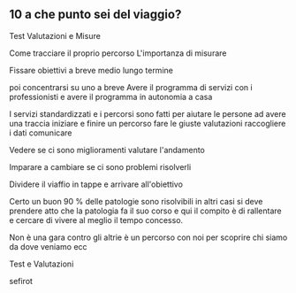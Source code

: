 ## 10 a che punto sei del viaggio? 

Test Valutazioni e Misure 

Come tracciare il proprio percorso 
L'importanza di misurare 

Fissare obiettivi a breve medio lungo termine

poi concentrarsi su uno a breve
Avere il programma di servizi con i professionisti
e avere il programma in autonomia a casa
 
I servizi standardizzati e i percorsi sono fatti per aiutare le persone ad avere una traccia iniziare e finire un percorso fare le giuste valutazioni raccogliere i dati comunicare 

Vedere se ci sono miglioramenti valutare l'andamento

Imparare a cambiare se ci sono problemi risolverli 

Dividere il viaffio in tappe  e arrivare all'obiettivo

Certo un buon 90 % delle patologie sono risolvibili
in altri casi si deve prendere atto che la patologia fa il suo corso e qui il compito è di rallentare e cercare di vivere al meglio il tempo concesso.

Non è una gara contro gli altrie è un percorso con noi per scoprire chi siamo da dove veniamo ecc

Test e Valutazioni



sefirot
<!--stackedit_data:
eyJoaXN0b3J5IjpbMTY0MjgzMDkyNCwxMDE1ODA1NjQwXX0=
-->